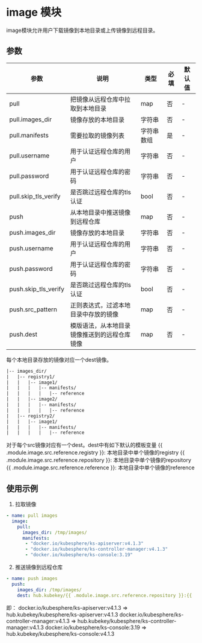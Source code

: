 # image 模块

image模块允许用户下载镜像到本地目录或上传镜像到远程目录。

## 参数

| 参数 | 说明 | 类型 | 必填 | 默认值 |
|------|------|------|------|-------|
| pull | 把镜像从远程仓库中拉取到本地目录 | map | 否 | - |
| pull.images_dir | 镜像存放的本地目录 | 字符串 | 否 | - |
| pull.manifests | 需要拉取的镜像列表 | 字符串数组 | 是 | - |
| pull.username | 用于认证远程仓库的用户 | 字符串 | 否 | - |
| pull.password | 用于认证远程仓库的密码 | 字符串 | 否 | - |
| pull.skip_tls_verify | 是否跳过远程仓库的tls认证 | bool | 否 | - |
| push | 从本地目录中推送镜像到远程仓库 | map | 否 | - |
| push.images_dir | 镜像存放的本地目录 | 字符串 | 否 | - |
| push.username | 用于认证远程仓库的用户 | 字符串 | 否 | - |
| push.password | 用于认证远程仓库的密码 | 字符串 | 否 | - |
| push.skip_tls_verify | 是否跳过远程仓库的tls认证 | bool | 否 | - |
| push.src_pattern | 正则表达式，过滤本地目录中存放的镜像 | map | 否 | - |
| push.dest | 模版语法，从本地目录镜像推送到的远程仓库镜像 | map | 否 | - |

每个本地目录存放的镜像对应一个dest镜像。
```txt
|-- images_dir/
|   |-- registry1/
|   |   |-- image1/
|   |   |   |-- manifests/
|   |   |   |   |-- reference
|   |   |-- image2/
|   |   |   |-- manifests/
|   |   |   |   |-- reference
|   |-- registry2/
|   |   |-- image1/
|   |   |   |-- manifests/
|   |   |   |   |-- reference
```
对于每个src镜像对应有一个dest。dest中有如下默认的模板变量
{{ .module.image.src.reference.registry }}: 本地目录中单个镜像的registry
{{ .module.image.src.reference.repository }}: 本地目录中单个镜像的repository
{{ .module.image.src.reference.reference }}: 本地目录中单个镜像的reference

## 使用示例

1. 拉取镜像
```yaml
- name: pull images
  image:
    pull:
      images_dir: /tmp/images/
      manifests: 
       - "docker.io/kubesphere/ks-apiserver:v4.1.3"
       - "docker.io/kubesphere/ks-controller-manager:v4.1.3"
       - "docker.io/kubesphere/ks-console:3.19"
```

2. 推送镜像到远程仓库
```yaml
- name: push images
  push:
    images_dir: /tmp/images/
    dest: hub.kubekey/{{ .module.image.src.reference.repository }}:{{ .module.image.src.reference.reference }}
```
即：
docker.io/kubesphere/ks-apiserver:v4.1.3 => hub.kubekey/kubesphere/ks-apiserver:v4.1.3
docker.io/kubesphere/ks-controller-manager:v4.1.3 => hub.kubekey/kubesphere/ks-controller-manager:v4.1.3
docker.io/kubesphere/ks-console:3.19 => hub.kubekey/kubesphere/ks-console:v4.1.3